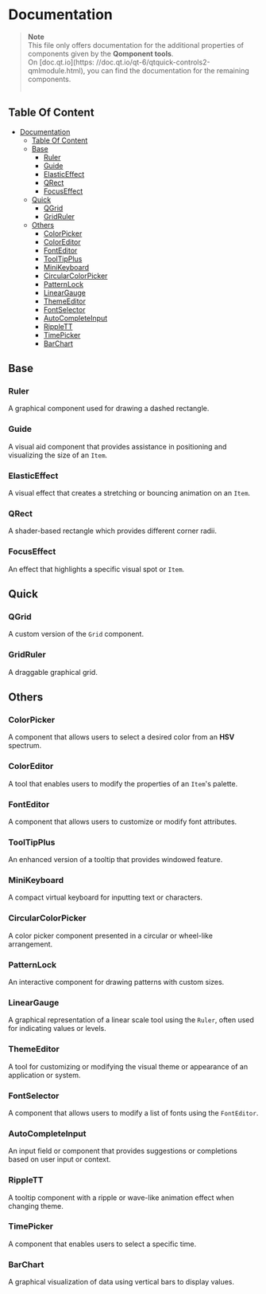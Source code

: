 # Documentation

> **Note**<br>
> This file only offers documentation for the additional properties of components given by the **Qomponent tools**.<br>
> On [doc.qt.io](https:
//doc.qt.io/qt-6/qtquick-controls2-qmlmodule.html), you can find the documentation for the remaining components.
> <br>&nbsp;

## Table Of Content
- [Documentation](#documentation)
  - [Table Of Content](#table-of-content)
  - [Base](#base)
    - [Ruler](#ruler)
    - [Guide](#guide)
    - [ElasticEffect](#elasticeffect)
    - [QRect](#qrect)
    - [FocusEffect](#focuseffect)
  - [Quick](#quick)
    - [QGrid](#qgrid)
    - [GridRuler](#gridruler)
  - [Others](#others)
    - [ColorPicker](#colorpicker)
    - [ColorEditor](#coloreditor)
    - [FontEditor](#fonteditor)
    - [ToolTipPlus](#tooltipplus)
    - [MiniKeyboard](#minikeyboard)
    - [CircularColorPicker](#circularcolorpicker)
    - [PatternLock](#patternlock)
    - [LinearGauge](#lineargauge)
    - [ThemeEditor](#themeeditor)
    - [FontSelector](#fontselector)
    - [AutoCompleteInput](#autocompleteinput)
    - [RippleTT](#ripplett)
    - [TimePicker](#timepicker)
    - [BarChart](#barchart)
## Base
### Ruler
 A graphical component used for drawing a dashed rectangle.
### Guide
 A visual aid component that provides assistance in positioning and visualizing the size of an `Item`.
### ElasticEffect
 A visual effect that creates a stretching or bouncing animation on an `Item`.
### QRect
 A shader-based rectangle which provides different corner radii.
### FocusEffect
 An effect that highlights a specific visual spot or `Item`.
## Quick
### QGrid
 A custom version of the `Grid` component.
### GridRuler
 A draggable graphical grid.
## Others
### ColorPicker
 A component that allows users to select a desired color from an **HSV** spectrum.
### ColorEditor
 A tool that enables users to modify the properties of an `Item`'s palette.
### FontEditor
 A component that allows users to customize or modify font attributes.
### ToolTipPlus
 An enhanced version of a tooltip that provides windowed feature.
### MiniKeyboard
 A compact virtual keyboard for inputting text or characters.
### CircularColorPicker
 A color picker component presented in a circular or wheel-like arrangement.
### PatternLock
 An interactive component for drawing patterns with custom sizes.
### LinearGauge
 A graphical representation of a linear scale tool using the `Ruler`, often used for indicating values or levels.
### ThemeEditor
 A tool for customizing or modifying the visual theme or appearance of an application or system.
### FontSelector
 A component that allows users to modify a list of fonts using the `FontEditor`.
### AutoCompleteInput
 An input field or component that provides suggestions or completions based on user input or context.
### RippleTT
 A tooltip component with a ripple or wave-like animation effect when changing theme.
### TimePicker
 A component that enables users to select a specific time.
### BarChart
 A graphical visualization of data using vertical bars to display values.